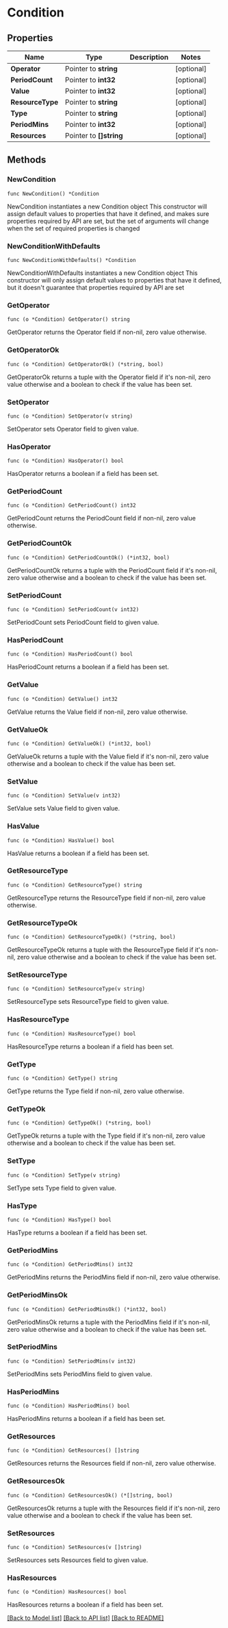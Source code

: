 # Condition

## Properties

Name | Type | Description | Notes
------------ | ------------- | ------------- | -------------
**Operator** | Pointer to **string** |  | [optional] 
**PeriodCount** | Pointer to **int32** |  | [optional] 
**Value** | Pointer to **int32** |  | [optional] 
**ResourceType** | Pointer to **string** |  | [optional] 
**Type** | Pointer to **string** |  | [optional] 
**PeriodMins** | Pointer to **int32** |  | [optional] 
**Resources** | Pointer to **[]string** |  | [optional] 

## Methods

### NewCondition

`func NewCondition() *Condition`

NewCondition instantiates a new Condition object
This constructor will assign default values to properties that have it defined,
and makes sure properties required by API are set, but the set of arguments
will change when the set of required properties is changed

### NewConditionWithDefaults

`func NewConditionWithDefaults() *Condition`

NewConditionWithDefaults instantiates a new Condition object
This constructor will only assign default values to properties that have it defined,
but it doesn't guarantee that properties required by API are set

### GetOperator

`func (o *Condition) GetOperator() string`

GetOperator returns the Operator field if non-nil, zero value otherwise.

### GetOperatorOk

`func (o *Condition) GetOperatorOk() (*string, bool)`

GetOperatorOk returns a tuple with the Operator field if it's non-nil, zero value otherwise
and a boolean to check if the value has been set.

### SetOperator

`func (o *Condition) SetOperator(v string)`

SetOperator sets Operator field to given value.

### HasOperator

`func (o *Condition) HasOperator() bool`

HasOperator returns a boolean if a field has been set.

### GetPeriodCount

`func (o *Condition) GetPeriodCount() int32`

GetPeriodCount returns the PeriodCount field if non-nil, zero value otherwise.

### GetPeriodCountOk

`func (o *Condition) GetPeriodCountOk() (*int32, bool)`

GetPeriodCountOk returns a tuple with the PeriodCount field if it's non-nil, zero value otherwise
and a boolean to check if the value has been set.

### SetPeriodCount

`func (o *Condition) SetPeriodCount(v int32)`

SetPeriodCount sets PeriodCount field to given value.

### HasPeriodCount

`func (o *Condition) HasPeriodCount() bool`

HasPeriodCount returns a boolean if a field has been set.

### GetValue

`func (o *Condition) GetValue() int32`

GetValue returns the Value field if non-nil, zero value otherwise.

### GetValueOk

`func (o *Condition) GetValueOk() (*int32, bool)`

GetValueOk returns a tuple with the Value field if it's non-nil, zero value otherwise
and a boolean to check if the value has been set.

### SetValue

`func (o *Condition) SetValue(v int32)`

SetValue sets Value field to given value.

### HasValue

`func (o *Condition) HasValue() bool`

HasValue returns a boolean if a field has been set.

### GetResourceType

`func (o *Condition) GetResourceType() string`

GetResourceType returns the ResourceType field if non-nil, zero value otherwise.

### GetResourceTypeOk

`func (o *Condition) GetResourceTypeOk() (*string, bool)`

GetResourceTypeOk returns a tuple with the ResourceType field if it's non-nil, zero value otherwise
and a boolean to check if the value has been set.

### SetResourceType

`func (o *Condition) SetResourceType(v string)`

SetResourceType sets ResourceType field to given value.

### HasResourceType

`func (o *Condition) HasResourceType() bool`

HasResourceType returns a boolean if a field has been set.

### GetType

`func (o *Condition) GetType() string`

GetType returns the Type field if non-nil, zero value otherwise.

### GetTypeOk

`func (o *Condition) GetTypeOk() (*string, bool)`

GetTypeOk returns a tuple with the Type field if it's non-nil, zero value otherwise
and a boolean to check if the value has been set.

### SetType

`func (o *Condition) SetType(v string)`

SetType sets Type field to given value.

### HasType

`func (o *Condition) HasType() bool`

HasType returns a boolean if a field has been set.

### GetPeriodMins

`func (o *Condition) GetPeriodMins() int32`

GetPeriodMins returns the PeriodMins field if non-nil, zero value otherwise.

### GetPeriodMinsOk

`func (o *Condition) GetPeriodMinsOk() (*int32, bool)`

GetPeriodMinsOk returns a tuple with the PeriodMins field if it's non-nil, zero value otherwise
and a boolean to check if the value has been set.

### SetPeriodMins

`func (o *Condition) SetPeriodMins(v int32)`

SetPeriodMins sets PeriodMins field to given value.

### HasPeriodMins

`func (o *Condition) HasPeriodMins() bool`

HasPeriodMins returns a boolean if a field has been set.

### GetResources

`func (o *Condition) GetResources() []string`

GetResources returns the Resources field if non-nil, zero value otherwise.

### GetResourcesOk

`func (o *Condition) GetResourcesOk() (*[]string, bool)`

GetResourcesOk returns a tuple with the Resources field if it's non-nil, zero value otherwise
and a boolean to check if the value has been set.

### SetResources

`func (o *Condition) SetResources(v []string)`

SetResources sets Resources field to given value.

### HasResources

`func (o *Condition) HasResources() bool`

HasResources returns a boolean if a field has been set.


[[Back to Model list]](../README.md#documentation-for-models) [[Back to API list]](../README.md#documentation-for-api-endpoints) [[Back to README]](../README.md)


